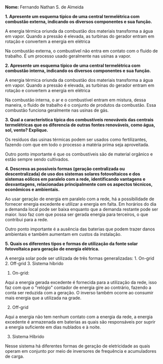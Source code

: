 **Nome:** Fernando Nathan S. de Almeida

**1. Apresente um esquema típico de uma central termelétrica com combustão externa, indicando os diversos componentes e sua função.**

A energia térmica oriunda da combustão dos materiais transforma a água em vapor. Quando a pressão é elevada, as turbinas do gerador entram em rotação e convertem a energia em elétrica

Na combustão externa, o combustível não entra em contato com o fluido de trabalho. É um processo usado geralmente nas usinas a vapor.

**2. Apresente um esquema típico de uma central termelétrica com combustão interna, indicando os diversos componentes e sua função.**

A energia térmica oriunda da combustão dos materiais transforma a água em vapor. Quando a pressão é elevada, as turbinas do gerador entram em rotação e convertem a energia em elétrica

Na combustão interna, o ar e o combustível entram em mistura, dessa maneira, o fluido de trabalho é o conjunto de produtos da combustão. Essa combustão funciona geralmente nas usinas de gás. 

**3. Qual a característica típica dos combustíveis renováveis das centrais termelétricas que os diferencia de outras fontes renováveis, como água, sol, vento? Explique.**

Os resíduos das usinas térmicas podem ser usados como fertilizantes, fazendo com que em todo o processo a matéria prima seja aproveitada.

Outro ponto importante é que os combustíveis são de material orgânico e estão sempre sendo cultivados.

**4. Descreva as possíveis formas (geração centralizada ou descentralizada) de uso dos sistemas solares fotovoltaicos e dos sistemas eólicos em paralelo com a rede, identificando vantagens e desvantagens, relacionadas principalmente com os aspectos técnicos, econômicos e ambientais.**

Ao usar geração de energia em paralelo com a rede, há a possibilidade de fornecer energia excedente e utilizar a energia em falta. Em horários do dia a demanda local pode ser baixa enquanto que a demanda restante pode ser maior. Isso faz com que possa ser gerada energia para terceiros, o que contribui para a rede.

Outro ponto importante é a ausência das baterias que podem trazer danos ambientais e também aumentam em custos da instalação.

**5. Quais os diferentes tipos e formas de utilização da fonte solar fotovoltaica para geração de energia elétrica.**

A energia solar pode ser utilizada de três formas generalizadas:
    1. On-grid
    2. Off-grid
    3. Sistema híbrido

1. On-grid:

Aqui a energia gerada excedente é fornecida para a utilização da rede, isso faz com que o "relógio" contador de energia gire ao contrário, fazendo a conta ser reduzida com a geração. O inverso também ocorre ao consumir mais energia que a utilizada na grade.

2. Off-grid

Aqui a energia não tem nenhum contato com a energia da rede, a energia excedente é armazenada em baterias as quais são responsáveis por suprir a energia suficiente em dias nublados e à noite.

3. Sistema Híbrido

Nesse sistema há diferentes formas de geração de eletricidade as quais operam em conjunto por meio de inversores de frequência e acumuladores de carga.


